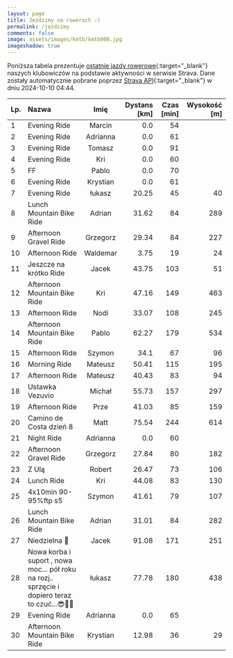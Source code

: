```yaml
---
layout: page
title: Jeździmy na rowerach :)
permalink: /jezdzimy
comments: false
image: assets/images/kmtb/kmtb008.jpg
imageshadow: true
---
```


Poniższa tabela prezentuje [ostatnie jazdy rowerowe](https://www.strava.com/clubs/336381){:target="_blank"} naszych klubowiczów na podstawie aktywności w serwisie Strava. Dane zostały automatycznie pobrane poprzez [Strava API](https://developers.strava.com/docs/reference/#api-Clubs-getClubActivitiesById){:target="_blank"} w dniu 2024-10-10 04:44.

Lp. | Nazwa | Imię | Dystans [km] | Czas [min] | Wysokość [m]
:--- | :--- | :---: | ---: | ---: | ---:
1|Evening Ride|Marcin|0.0|54|
2|Evening Ride|Adrianna|0.0|61|
3|Evening Ride|Tomasz|0.0|91|
4|Evening Ride|Kri|0.0|60|
5|FF|Pablo|0.0|70|
6|Evening Ride|Krystian|0.0|61|
7|Evening Ride|łukasz|20.25|45|40
8|Lunch Mountain Bike Ride|Adrian|31.62|84|289
9|Afternoon Gravel Ride|Grzegorz|29.34|84|227
10|Afternoon Ride|Waldemar|3.75|19|24
11|Jeszcze na krótko Ride|Jacek|43.75|103|51
12|Afternoon Mountain Bike Ride|Kri|47.16|149|463
13|Afternoon Ride|Nodi|33.07|108|245
14|Afternoon Mountain Bike Ride|Pablo|62.27|179|534
15|Afternoon Ride|Szymon|34.1|67|96
16|Morning Ride|Mateusz|50.41|115|195
17|Afternoon Ride|Mateusz|40.43|83|94
18|Ustawka Vezuvio|Michał|55.73|157|297
19|Afternoon Ride|Prze|41.03|85|159
20|Camino de Costa dzień 8|Matt|75.54|244|614
21|Night Ride|Adrianna|0.0|60|
22|Afternoon Gravel Ride|Grzegorz|27.84|80|182
23|Z Ulą|Robert|26.47|73|106
24|Lunch Ride|Kri|44.08|83|130
25|4x10min 90-95%ftp s5|Szymon|41.61|79|107
26|Lunch Mountain Bike Ride|Adrian|31.01|84|282
27|Niedzielna 💯|Jacek|91.08|171|251
28|Nowa korba i suport , nowa moc... pół roku na rozj.. sprzęcie i dopiero teraz to czuć...😎🤠💨|łukasz|77.78|180|438
29|Evening Ride|Adrianna|0.0|65|
30|Afternoon Mountain Bike Ride|Krystian|12.98|36|29
